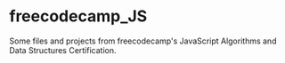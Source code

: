# freecodecamp_JS

Some files and projects from freecodecamp's JavaScript Algorithms and Data Structures Certification.
